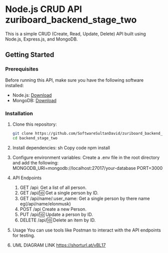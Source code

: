 # Node.js CRUD API zuriboard_backend_stage_two

This is a simple CRUD (Create, Read, Update, Delete) API built using Node.js, Express.js, and MongoDB.

## Getting Started

### Prerequisites

Before running this API, make sure you have the following software installed:

- Node.js: [Download](https://nodejs.org/)
- MongoDB: [Download](https://www.mongodb.com/)

### Installation

1. Clone this repository:
   ```sh
   git clone https://github.com/SoftwareSultanDavid/zuriboard_backend_stage_two.git
   cd backend_stage_two

2. Install dependencies:
    sh
    Copy code
    npm install

3. Configure environment variables:
    Create a .env file in the root directory and add the following:
    MONGODB_URI=mongodb://localhost:27017/your-database
    PORT=3000

4. API Endpoints
    1. GET /api: Get a list of all person.
    2. GET /api/:id: Get a single person by ID.
    3. GET /api/name/:user_name: Get a single person by there name eg(/api/name/elonmusk)
    4. POST /api Create a new Person.
    5. PUT /api/:id: Update a person by ID.
    6. DELETE /api/:id: Delete an item by ID.

5. Usage
    You can use tools like Postman to interact with the API endpoints for testing.
6. UML DIAGRAM LINK
   https://shorturl.at/vBL17
